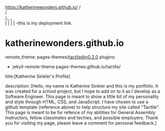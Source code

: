 https://katherinewonders.github.io/
  /\
 /  \
/_  _\
 |  |
 |  |
 -this is my deployment link.
 
# katherinewonders.github.io

remote_theme: pages-themes/tactile@v0.2.0
plugins:
- jekyll-remote-theme 
pages-themes.github.io/tactile/

title:[Katherine Sinkler's Profile]

description: [Hello, my name is Katherine Sinkler and this is my portfolio. It was created for a school project, but I hope to add on to it as I develop as a Software Engineer.  This page is meant to show a little bit of my personality and style through HTML, CSS, and JavaScript. I have chosen to use a github template (reference above) to help structure my site called "Tactile".  This page is meant to be for refence of my abilities for General Assembly Instructors, fellow classmates and techies, and possible employers. Thank you for visiting my page, please leave a comment for personal feedback.]

